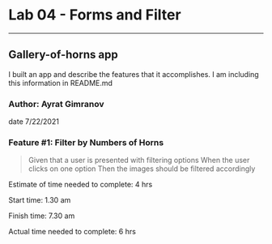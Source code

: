 # Lab 04 - Forms and Filter

---------

## Gallery-of-horns app

I built an app and describe the features that it accomplishes. I am including this information in README.md

### Author: Ayrat Gimranov

date 7/22/2021

### Feature #1: Filter by Numbers of Horns

> Given that a user is presented with filtering options
When the user clicks on one option
Then the images should be filtered accordingly

Estimate of time needed to complete: 4 hrs

Start time: 1.30 am

Finish time: 7.30 am

Actual time needed to complete: 6 hrs
